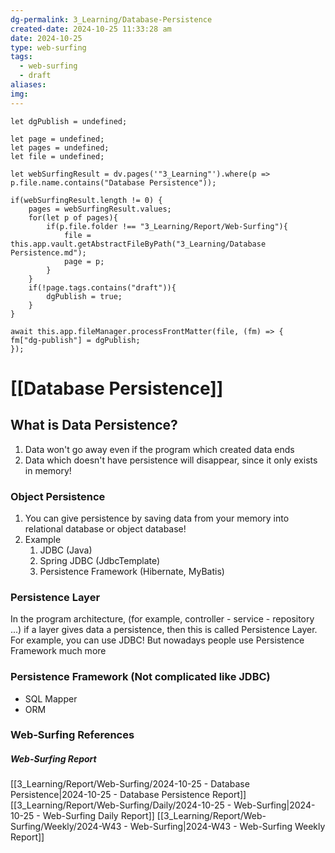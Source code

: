 ```yaml
---
dg-permalink: 3_Learning/Database-Persistence
created-date: 2024-10-25 11:33:28 am
date: 2024-10-25
type: web-surfing
tags:
  - web-surfing
  - draft
aliases: 
img: 
---
```

```dataviewjs
let dgPublish = undefined;

let page = undefined;
let pages = undefined;
let file = undefined;

let webSurfingResult = dv.pages('"3_Learning"').where(p => p.file.name.contains("Database Persistence"));

if(webSurfingResult.length != 0) {
	pages = webSurfingResult.values;
	for(let p of pages){
		if(p.file.folder !== "3_Learning/Report/Web-Surfing"){
			file = this.app.vault.getAbstractFileByPath("3_Learning/Database Persistence.md");
			page = p;
		}
	}
	if(!page.tags.contains("draft")){
		dgPublish = true;
	}
}

await this.app.fileManager.processFrontMatter(file, (fm) => {
fm["dg-publish"] = dgPublish;
});
```
# [[Database Persistence]]
## What is Data Persistence?
1. Data won't go away even if the program which created data ends
2. Data which doesn't have persistence will disappear, since it only exists in memory!

### Object Persistence
1. You can give persistence by saving data from your memory into relational database or object database!
2. Example
	1. JDBC (Java)
	2. Spring JDBC (JdbcTemplate)
	3. Persistence Framework (Hibernate, MyBatis)

### Persistence Layer
In the program architecture, (for example, controller - service - repository ...) if a layer gives data a persistence, then this is called Persistence Layer.
For example, you can use JDBC!
But nowadays people use Persistence Framework much more
### Persistence Framework (Not complicated like JDBC)
- SQL Mapper
- ORM





























### Web-Surfing References
##### Web-Surfing Report
[[3_Learning/Report/Web-Surfing/2024-10-25 - Database Persistence|2024-10-25 - Database Persistence Report]]
[[3_Learning/Report/Web-Surfing/Daily/2024-10-25 - Web-Surfing|2024-10-25 - Web-Surfing Daily Report]]
[[3_Learning/Report/Web-Surfing/Weekly/2024-W43 - Web-Surfing|2024-W43 - Web-Surfing Weekly Report]]

